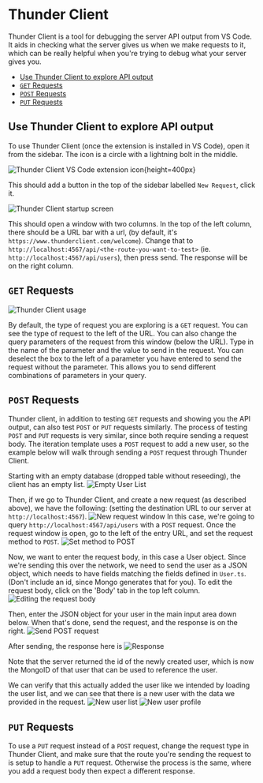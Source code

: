 # Thunder Client <!-- omit in toc -->

Thunder Client is a tool for debugging the server API output from VS Code.
It aids in checking what the server gives us when we make requests to it, which can be
really helpful when you're trying to debug what your server gives you.

- [Use Thunder Client to explore API output](#use-thunder-client-to-explore-api-output)
- [`GET` Requests](#get-requests)
- [`POST` Requests](#post-requests)
- [`PUT` Requests](#put-requests)

## Use Thunder Client to explore API output

To use Thunder Client (once the extension is installed in VS Code), open it from the sidebar.
The icon is a circle with a lightning bolt in the middle.

![Thunder Client VS Code extension icon](https://user-images.githubusercontent.com/32685970/214179360-2ab176da-dc4f-43f8-8519-4ade1660ef89.png){height=400px}

This should add a button in the top of the sidebar labelled `New Request`, click it.

![Thunder Client startup screen](https://user-images.githubusercontent.com/32685970/214179462-d89c738c-7ab3-4ede-99a8-a3c240169884.png)

This should open a window with two columns. In the top of the left column,
there should be a URL bar with a url, (by default, it's `https://www.thunderclient.com/welcome`).
Change that to `http://localhost:4567/api/<the-route-you-want-to-test>` (ie. `http://localhost:4567/api/users`), then press send. The response will be on the right column.

## `GET` Requests

![Thunder Client usage](https://user-images.githubusercontent.com/32685970/214179602-528f347b-b825-4446-9c91-d6671d8ad0bb.png)

By default, the type of request you are exploring is a `GET` request. You can see the type of request to the left of the URL. You can also change the query parameters of the request from this window (below the URL). Type in the name of the parameter and the value to send in the request. You can deselect the box to the left of a parameter you have entered to send the request without the parameter. This allows you to send different combinations of parameters in your query.

## `POST` Requests

Thunder client, in addition to testing `GET` requests and showing you the API output, can also test `POST` or `PUT` requests similarly. The process of testing `POST` and `PUT` requests is very similar, since both require sending a request body. The iteration template uses a `POST` request to add a new user, so the example below will walk through sending a `POST` request through Thunder Client.

Starting with an empty database (dropped table without reseeding), the client has an empty list.
![Empty User List](https://user-images.githubusercontent.com/32685970/218516124-da1252d3-f38f-4600-8af4-2853f6cc2bfb.png)

Then, if we go to Thunder Client, and create a new request (as described above), we have the following: (setting the destination URL to our server at `http://localhost:4567`).
![New request window](https://user-images.githubusercontent.com/32685970/218516615-75bb0dd4-d1d5-4f76-93da-69040c190709.png)
In this case, we're going to query `http://localhost:4567/api/users` with a `POST` request.
Once the request window is open, go to the left of the entry URL, and set the request method to `POST`.
![Set method to POST](https://user-images.githubusercontent.com/32685970/218516970-32057de1-1da5-4915-bf7e-bd41cfbe9e02.png)

Now, we want to enter the request body, in this case a User object. Since we're sending this over the network, we need to send the user as a JSON object, which needs to have fields matching the fields defined in `User.ts`. (Don't include an id, since Mongo generates that for you). To edit the request body, click on the 'Body' tab in the top left column.
![Editing the request body](https://user-images.githubusercontent.com/32685970/218517277-16c923b0-c620-45f9-83b1-653267e71aa1.png)

Then, enter the JSON object for your user in the main input area down below. When that's done, send the request, and the response is on the right.
![Send POST request](https://user-images.githubusercontent.com/32685970/218517801-63aa6065-0b73-4411-bfa8-20d4075aa3ce.png)

After sending, the response here is
![Response](https://user-images.githubusercontent.com/32685970/218518046-0b0a20d5-c70b-4c38-8d96-9405c0177c22.png)

Note that the server returned the id of the newly created user, which is now the MongoID of that user that can be used to reference the user.

We can verify that this actually added the user like we intended by loading the user list, and we can see that there is a new user with the data we provided in the request.
![New user list](https://user-images.githubusercontent.com/32685970/218518453-31014033-ab4c-4884-9336-c26ce0713883.png)
![New user profile](https://user-images.githubusercontent.com/32685970/218518573-ce0242ff-d82a-4007-a085-33cf798a5937.png)

## `PUT` Requests

To use a `PUT` request instead of a `POST` request, change the request type in Thunder Client, and make sure that the route you're sending the request to is setup to handle a `PUT` request. Otherwise the process is the same, where you add a request body then expect a different response.
